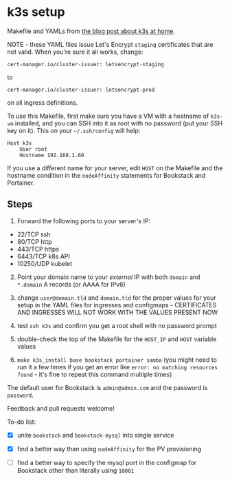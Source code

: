 # k3s setup

Makefile and YAMLs from [the blog post about k3s at home].


NOTE - these YAML files issue Let's Encrypt `staging` certificates that are not valid. When you're sure it all works, change:

```
cert-manager.io/cluster-issuer: letsencrypt-staging
```

to

```
cert-manager.io/cluster-issuer: letsencrypt-prod
```

on all ingress definitions.

To use this Makefile, first make sure you have a VM with a hostname of `k3s-vm` installed, and you can SSH into it as root with no password (put your SSH key on it). This on your `~/.ssh/config` will help:

```
Host k3s
    User root
    Hostname 192.168.1.60
```

If you use a different name for your server, edit `HOST` on the Makefile and the hostname condition in the `nodeAffinity` statements for Bookstack and Portainer.

## Steps

1. Forward the following ports to your server's IP:

- 22/TCP ssh
- 80/TCP http
- 443/TCP https
- 6443/TCP k8s API
- 10250/UDP kubelet

2. Point your domain name to your _external_ IP with both `domain` and `*.domain` A records (or AAAA for IPv6)

3. change `user@domain.tld` and `domain.tld` for the proper values for your setup in the YAML files for ingresses and configmaps - CERTIFICATES AND INGRESSES WILL NOT WORK WITH THE VALUES PRESENT NOW

4. test `ssh k3s` and confirm you get a root shell with no password prompt

5. double-check the top of the Makefile for the `HOST_IP` and `HOST` variable values

6. `make k3s_install base bookstack portainer samba` (you might need to run it a few times if you get an error like `error: no matching resources found` - it's fine to repeat this command multiple times)

The default user for Bookstack is `admin@admin.com` and the password is `password`.

Feedback and pull requests welcome!

To-do list:

- [x] unite `bookstack` and `bookstack-mysql` into single service
- [x] find a better way than using `nodeAffinity` for the PV provisioning
- [ ] find a better way to specify the mysql port in the configmap for Bookstack other than literally using `10001`


[the blog post about k3s at home]: https://blog.nootch.net/post/kubernetes-at-home-with-k3s/
